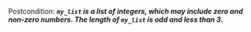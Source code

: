 Postcondition: ***`my_list` is a list of integers, which may include zero and non-zero numbers. The length of `my_list` is odd and less than 3.***